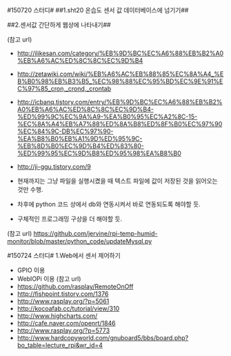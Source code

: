 #150720 스터디#
##1.sht20 온습도 센서 값 데이터베이스에 넘기기##

##2.센서값 간단하게 웹상에 나타내기##

(참고 url)
- http://ilikesan.com/category/%EB%9D%BC%EC%A6%88%EB%B2%A0%EB%A6%AC%ED%8C%8C%EC%9D%B4
- http://zetawiki.com/wiki/%EB%A6%AC%EB%88%85%EC%8A%A4_%EB%B0%98%EB%B3%B5_%EC%98%88%EC%95%BD%EC%9E%91%EC%97%85_cron,_crond,_crontab
- http://icbanq.tistory.com/entry/%EB%9D%BC%EC%A6%88%EB%B2%A0%EB%A6%AC%ED%8C%8C%EC%9D%B4-%ED%99%9C%EC%9A%A9-%EA%B0%95%EC%A2%8C-15-%EC%8A%A4%EB%A7%88%ED%8A%B8%ED%8F%B0%EC%97%90%EC%84%9C-DB%EC%97%90-%EA%B8%B0%EB%A1%9D%ED%95%9C-%EB%8D%B0%EC%9D%B4%ED%83%80-%ED%99%95%EC%9D%B8%ED%95%98%EA%B8%B0
- http://ji-ggu.tistory.com/9

- 현재까지는 그냥 파일을 실행시켰을 때 텍스트 파일에 값이 저장된 것을 읽어오는 것만 수행.
- 차후에 python 코드 상에서 db와 연동시켜서 바로 연동되도록 해야할 듯.
- 구체적인 프로그래밍 구상을 더 해야할 듯.

(참고 url)
https://github.com/jervine/rpi-temp-humid-monitor/blob/master/python_code/updateMysql.py


#150724 스터디#
1.Web에서 센서 제어하기
- GPIO 이용
- WebIOPi 이용
(참고 url)
- https://github.com/rasplay/RemoteOnOff
- http://fishpoint.tistory.com/1376
- http://www.rasplay.org/?p=5061
- http://kocoafab.cc/tutorial/view/310
- http://www.highcharts.com/
- http://cafe.naver.com/openrt/1846
- http://www.rasplay.org/?p=5773
- http://www.hardcopyworld.com/gnuboard5/bbs/board.php?bo_table=lecture_rpi&wr_id=4
